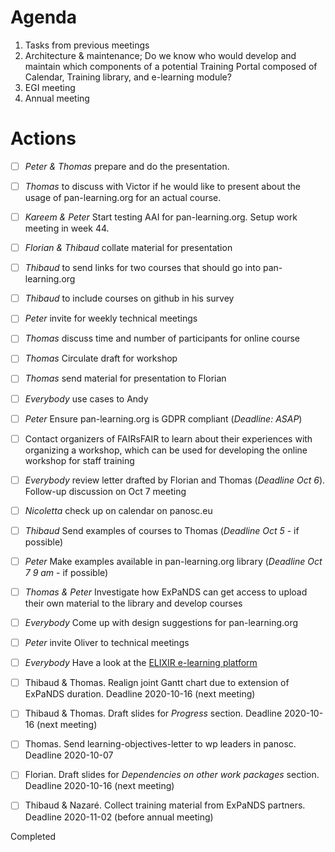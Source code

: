 Agenda
=
1. Tasks from previous meetings
2. Architecture & maintenance; Do we know who would develop and maintain which components of a potential Training Portal composed of Calendar, Training library, and e-learning module?
2. EGI meeting
3. Annual meeting


Actions
=
- [ ] *Peter & Thomas* prepare and do the presentation.
- [ ] *Thomas* to discuss with Victor if he would like to present about the usage of pan-learning.org for an actual course.
- [ ] *Kareem & Peter* Start testing AAI for pan-learning.org. Setup work meeting in week 44.
- [ ] *Florian & Thibaud* collate material for presentation
- [ ] *Thibaud* to send links for two courses that should go into pan-learning.org
- [ ] *Thibaud* to include courses on github in his survey
- [ ] *Peter* invite for weekly technical meetings
- [ ] *Thomas* discuss time and number of participants for online course
- [ ] *Thomas* Circulate draft for workshop
- [ ] *Thomas* send material for presentation to Florian 
- [ ] *Everybody* use cases to Andy
- [ ] *Peter* Ensure pan-learning.org is GDPR compliant (*Deadline: ASAP*)
- [ ] Contact organizers of FAIRsFAIR to learn about their experiences with organizing a workshop, which can be used for developing the online workshop for staff training
- [ ] *Everybody* review letter drafted by Florian and Thomas (*Deadline Oct 6*). Follow-up discussion on Oct 7 meeting
- [ ] *Nicoletta* check up on calendar on panosc.eu
- [ ] *Thibaud* Send examples of courses to Thomas (*Deadline Oct 5* - if possible)
- [ ] *Peter* Make examples available in pan-learning.org library (*Deadline Oct 7 9 am* - if possible)
- [ ] *Thomas & Peter* Investigate how ExPaNDS can get access to upload their own material to the library and develop courses
- [ ] *Everybody* Come up with design suggestions for pan-learning.org
- [ ] *Peter* invite Oliver to technical meetings
- [ ] *Everybody* Have a look at the [ELIXIR e-learning platform](https://elixir.mf.uni-lj.si)
- [ ] Thibaud & Thomas. Realign joint Gantt chart due to extension of ExPaNDS duration. Deadline 2020-10-16 (next meeting)
- [ ] Thibaud & Thomas. Draft slides for *Progress* section. Deadline 2020-10-16 (next meeting)
- [ ] Thomas. Send learning-objectives-letter to wp leaders in panosc. Deadline 2020-10-07 
- [ ] Florian. Draft slides for *Dependencies on other work packages* section. Deadline 2020-10-16 (next meeting)
- [ ] Thibaud & Nazaré. Collect training material from ExPaNDS partners. Deadline 2020-11-02 (before annual meeting)


Completed





